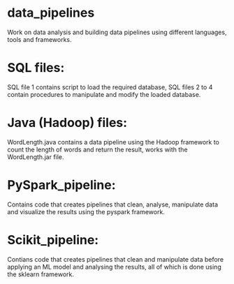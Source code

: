 # data_pipelines
Work on data analysis and building data pipelines using different languages, tools and frameworks.

# SQL files:
SQL file 1 contains script to load the required database, SQL files 2 to 4 contain procedures to manipulate and modify the loaded database.

# Java (Hadoop) files:
WordLength.java contains a data pipeline using the Hadoop framework to count the length of words and return the result, works with the WordLength.jar file.

# PySpark_pipeline:
Contains code that creates pipelines that clean, analyse, manipulate data and visualize the results using the pyspark framework.

# Scikit_pipeline:
Contians code that creates pipelines that clean and manipulate data before applying an ML model and analysing the results, all of which is done using the sklearn framework.
